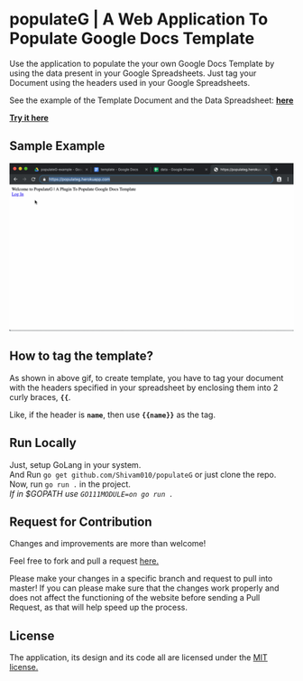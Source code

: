 # populateG | A Web Application To Populate Google Docs Template 

Use the application to populate the your own Google Docs Template by using the data present in your Google Spreadsheets.
Just tag your Document using the headers used in your Google Spreadsheets.

See the example of the Template Document and the Data Spreadsheet: [**here**](https://drive.google.com/open?id=1o5p9L2EOf6WPP_DiZxvo380E7nl7SO71)

[**Try it here**](https://populateg.herokuapp.com/)

## Sample Example
![How to use populateG](images/populateg.gif)

## How to tag the template?
As shown in above gif, to create template, you have to tag your document with the headers specified in your spreadsheet by enclosing them into 2 curly braces, **`{{`**.

Like, if the header is **`name`**, then use **`{{name}}`** as the tag.

## Run Locally
Just, setup GoLang in your system.<br>
And Run `go get github.com/Shivam010/populateG` or just clone the repo. Now, run `go run .` in the project.<br>
_If in $GOPATH use `GO111MODULE=on go run .`_

## Request for Contribution
Changes and improvements are more than welcome! 

Feel free to fork and pull a request [here.](https://github.com/Shivam010/populateG)

Please make your changes in a specific branch and request to pull into master! If you can please make sure that the changes work properly and does not affect the functioning of the website before sending a Pull Request, as that will help speed up the process.

## License
The application, its design and its code all are licensed under the [MIT license.](https://github.com/Shivam010/populateG/blob/master/LICENSE) 
